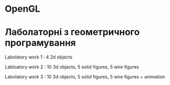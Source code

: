 # OpenGL
# Лаболаторні з геометричного програмування

Labolatory work 1 :  4 2d objects

Labloatory work 2 :  10 3d objects, 5 solid figures, 5 wire figures

Labolatory work 3 :  10 3d objects, 5 solid figures, 5 wire figures  + animation
